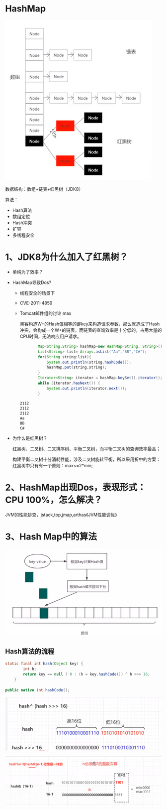 # HashMap


<!--more-->

![image-20210721215218934.png](./images/image-20210721215218934.png)

数据结构：数组+链表+红黑树（JDK8）

算法：

- Hash算法
- 数组定位
- Hash冲突
- 扩容
- 多线程安全

# 1、JDK8为什么加入了红黑树？

- 单纯为了效率？

- HashMap导致Dos?

  - 线程安全的场景下

  - CVE-2011-4859

  - Tomcat邮件组的讨论    max

    黑客构造W+的Hash值相等的键key来构造请求参数，那么就造成了Hash冲突，会构成一个W+的链表，而链表的查询效率是十分低的，占用大量的CPU时间，无法响应用户请求。

    ```java
    		Map<String,String> hashMap=new HashMap<String, String>();
            List<String> list= Arrays.asList("Aa","BB","C#");
            for(String string:list){
                System.out.println(string.hashCode());
                hashMap.put(string,string);
            }
            Iterator<String> iterator = hashMap.keySet().iterator();
            while (iterator.hasNext()) {
                System.out.println(iterator.next());
            }
    ```

    ```
    2112
    2112
    2112
    Aa
    BB
    C#
    ```

- 为什么是红黑树？

  红黑树、二叉树、二叉排序树、平衡二叉树，而平衡二叉树的查询效率最高；

  构建平衡二叉树十分消耗性能，涉及二叉树旋转平衡，所以采用折中的方案：红黑树中只有有一个原则：max<=2*min;

# 2、HashMap出现Dos，表现形式：CPU 100%，怎么解决？

JVM的性能排查，jstack,top,jmap,arthas《JVM性能调优》

# 3、Hash Map中的算法

![image-20210721220819125.png](./images/image-20210721220819125.png)

## Hash算法的流程

```java
static final int hash(Object key) {
        int h;
        return key == null ? 0 : (h = key.hashCode()) ^ h >>> 16;
    }

public native int hashCode();
```

![image-20210721221546037.png](./images/image-20210721221546037.png)

![image-20210722090446863.png](./images/image-20210722090446863.png)

